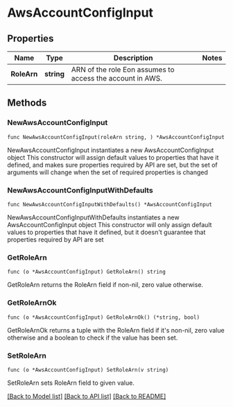 # AwsAccountConfigInput

## Properties

Name | Type | Description | Notes
------------ | ------------- | ------------- | -------------
**RoleArn** | **string** | ARN of the role Eon assumes to access the account in AWS. | 

## Methods

### NewAwsAccountConfigInput

`func NewAwsAccountConfigInput(roleArn string, ) *AwsAccountConfigInput`

NewAwsAccountConfigInput instantiates a new AwsAccountConfigInput object
This constructor will assign default values to properties that have it defined,
and makes sure properties required by API are set, but the set of arguments
will change when the set of required properties is changed

### NewAwsAccountConfigInputWithDefaults

`func NewAwsAccountConfigInputWithDefaults() *AwsAccountConfigInput`

NewAwsAccountConfigInputWithDefaults instantiates a new AwsAccountConfigInput object
This constructor will only assign default values to properties that have it defined,
but it doesn't guarantee that properties required by API are set

### GetRoleArn

`func (o *AwsAccountConfigInput) GetRoleArn() string`

GetRoleArn returns the RoleArn field if non-nil, zero value otherwise.

### GetRoleArnOk

`func (o *AwsAccountConfigInput) GetRoleArnOk() (*string, bool)`

GetRoleArnOk returns a tuple with the RoleArn field if it's non-nil, zero value otherwise
and a boolean to check if the value has been set.

### SetRoleArn

`func (o *AwsAccountConfigInput) SetRoleArn(v string)`

SetRoleArn sets RoleArn field to given value.



[[Back to Model list]](../README.md#documentation-for-models) [[Back to API list]](../README.md#documentation-for-api-endpoints) [[Back to README]](../README.md)


